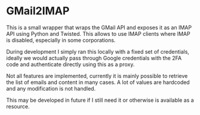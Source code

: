 # GMail2IMAP

This is a small wrapper that wraps the GMail API and exposes it as an IMAP API
using Python and Twisted. This allows to use IMAP clients where IMAP is
disabled, especially in some corporations.

During development I simply ran this locally with a fixed set of credentials,
ideally we would actually pass through Google credentials with the 2FA code and
authenticate directly using this as a proxy.

Not all features are implemented, currently it is mainly possible to retrieve
the list of emails and content in many cases. A lot of values are hardcoded
and any modification is not handled.

This may be developed in future if I still need it or otherwise is available
as a resource.
